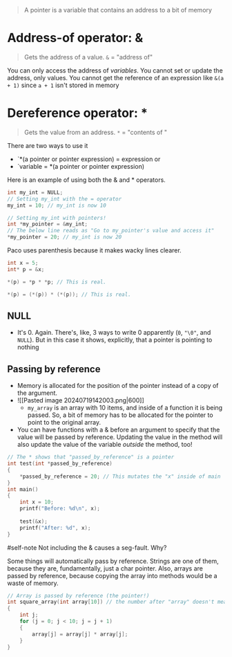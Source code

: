> A pointer is a variable that contains an address to a bit of memory 

#  Address-of operator: &
 >Gets the address of a value.
 >`&` = "address of"

You can only access the address of *variables*. You cannot set or update the address, only values. You cannot get the reference of an expression like `&(a + 1)` since `a + 1` isn't stored in memory 
# Dereference operator: *
> Gets the value from an address. 
> `*` = "contents of "

There are two ways to use it
- `*(a pointer or pointer expression) = expression 
 or
- `variable = *(a pointer or pointer expression)

Here is an example of using both the & and * operators. 
```c
int my_int = NULL;
// Setting my_int with the = operator
my_int = 10; // my_int is now 10

// Setting my_int with pointers!
int *my_pointer = &my_int;
// The below line reads as "Go to my_pointer's value and access it"
*my_pointer = 20; // my_int is now 20
```

Paco uses parenthesis because it makes wacky lines clearer.
```c
int x = 5;
int* p = &x;

*(p) = *p * *p; // This is real.

*(p) = (*(p)) * (*(p)); // This is real.

```
## NULL
- It's 0. Again. There's, like, 3 ways to write 0 apparently (`0`, `"\0"`, and `NULL`). But in this case it shows, explicitly, that a pointer is pointing to nothing
## Passing by reference
- Memory is allocated for the position of the pointer instead of a copy of the argument. 
- ![[Pasted image 20240719142003.png|600]]
	- `my_array` is an array with 10 items, and inside of a function it is being passed. So, a bit of memory has to be allocated for the pointer to point to the original array. 
- You can have functions with a & before an argument to specify that the value will be passed by reference. Updating the value in the method will also update the value of the variable *outside* the method, too!
```c
// The * shows that "passed_by_reference" is a pointer
int test(int *passed_by_reference) 
{
	*passed_by_reference = 20; // This mutates the "x" inside of main
}
int main()
{
	int x = 10;
	printf("Before: %d\n", x);
	
	test(&x);
	printf("After: %d", x);
}
```
#self-note Not including the & causes a seg-fault. Why?

Some things will automatically pass by reference. Strings are one of them, because they are, fundamentally, just a char pointer. Also, arrays are passed by reference, because copying the array into methods would be a waste of memory.
```c
// Array is passed by reference (the pointer!)
int square_array(int array[10]) // the number after "array" doesn't mean anything
{
	int j;
    for (j = 0; j < 10; j = j + 1)
    {
        array[j] = array[j] * array[j];
    }
}
```
 